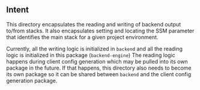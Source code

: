 ## Intent

This directory encapsulates the reading and writing of backend output to/from stacks.
It also encapsulates setting and locating the SSM parameter that identifies the main stack for a given project environment.

Currently, all the writing logic is initialized in `backend` and all the reading logic is initialized in this package (`backend-engine`)
The reading logic happens during client config generation which may be pulled into its own package in the future.
If that happens, this directory also needs to become its own package so it can be shared between `backend` and the client config generation package.
